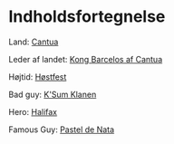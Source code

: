 # Indholdsfortegnelse

Land: [Cantua](The_Big_Campaign_TM/Prep/Cantua.md)

Leder af landet: [Kong Barcelos af Cantua](https://github.com/MatiasTvorup/LokesNextBigCampaign/blob/main/The_Big_Campaign_TM/Prep/Barcelos%20af%20Cantua.md)

Højtid: [Høstfest](The_Big_Campaign_TM/Prep/Høstfest.md)

Bad guy: [K'Sum Klanen](The_Big_Campaign_TM/Prep/K'Sum-klanen.md)

Hero: [Halifax](The_Big_Campaign_TM/Prep/Halifax.md)

Famous Guy: [Pastel de Nata](The_Big_Campaign_TM/Prep/Pastel%20de%20Nata.md)
